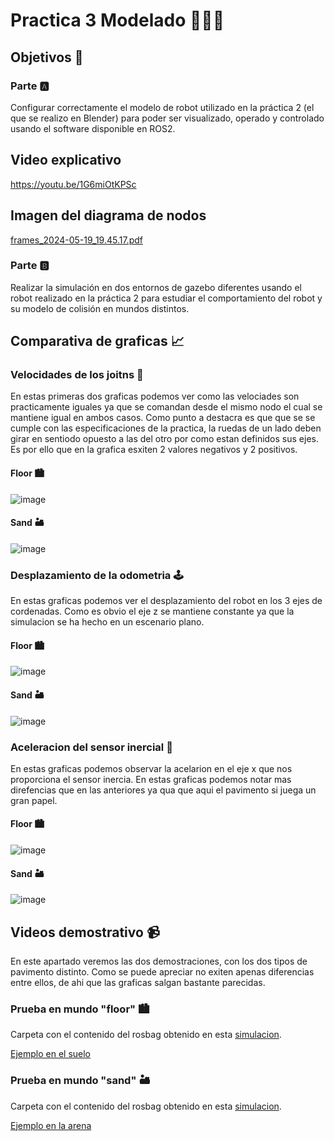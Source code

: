 # Practica 3 Modelado 🧑🏻‍💻​

## Objetivos 🎯​

### Parte 🅰️​
Configurar correctamente el modelo de robot utilizado en la práctica 2 (el que se realizo en Blender) para poder ser visualizado, operado y controlado usando el
software disponible en ROS2.

## Video explicativo

https://youtu.be/1G6miOtKPSc

## Imagen del diagrama de nodos

[frames_2024-05-19_19.45.17.pdf](https://github.com/cescarcena2021/Practica3_Modelado/files/15370417/frames_2024-05-19_19.45.17.pdf)


### Parte 🅱️
Realizar la simulación en dos entornos de gazebo diferentes usando el robot realizado en la práctica 2 para estudiar el comportamiento del robot y su modelo de colisión en
mundos distintos.

## Comparativa de graficas 📈​

### Velocidades de los joitns 🦾​

En estas primeras dos graficas podemos ver como las velociades son practicamente iguales ya que se comandan desde el mismo nodo el cual se mantiene igual en ambos casos. Como punto a destacra es que que se se cumple con las especificaciones de la practica, la ruedas de un lado deben girar en sentiodo opuesto a las del otro por como estan definidos sus ejes. Es por ello que en la grafica esxiten 2 valores negativos y 2 positivos.

#### Floor ​🏙️​
![image](https://github.com/cescarcena2021/Practica3_Modelado/assets/102520602/03d04934-f173-46b3-a504-6250a563a87f)

#### Sand 🏜️​
![image](https://github.com/cescarcena2021/Practica3_Modelado/assets/102520602/95a9bb45-d88d-4181-b486-8405068ec0a5)

### Desplazamiento de la odometria 🕹️​

En estas graficas podemos ver el desplazamiento del robot en los 3 ejes de cordenadas. Como es obvio el eje z se mantiene constante ya que la simulacion se ha hecho en un escenario plano.

#### Floor ​🏙️​
![image](https://github.com/cescarcena2021/Practica3_Modelado/assets/102520602/0d1fea13-f73a-4aca-866c-20a8094ab211)

#### Sand 🏜️​
![image](https://github.com/cescarcena2021/Practica3_Modelado/assets/102520602/73a39fd1-b39a-4214-975a-b48e72e8ee1b)

### Aceleracion del sensor inercial 💨​

En estas graficas podemos observar la acelarion en el eje x que nos proporciona el sensor inercia. En estas graficas podemos notar mas direfencias que en las anteriores ya qua que aqui el pavimento si juega un gran papel.

#### Floor ​🏙️​
![image](https://github.com/cescarcena2021/Practica3_Modelado/assets/102520602/f2cfda48-1b02-4d82-906f-0781dee214ee)

#### Sand 🏜️​
![image](https://github.com/cescarcena2021/Practica3_Modelado/assets/102520602/500a971f-6376-44c3-8c84-ceafe3de216a)

## Videos demostrativo 📹​

En este apartado veremos las dos demostraciones, con los dos tipos de pavimento distinto. Como se puede apreciar no exiten apenas diferencias entre ellos, de ahi que las graficas salgan bastante parecidas.

### Prueba en mundo "floor" ​🏙️​

Carpeta con el contenido del rosbag obtenido en esta [simulacion](https://github.com/cescarcena2021/Practica3_Modelado/tree/main/gwagon_floor).

[Ejemplo en el suelo](https://github.com/cescarcena2021/Practica3_Modelado/assets/102520602/c2b64081-4bb1-4084-ae13-2e4cbb6e8a9f)

### Prueba en mundo "sand" 🏜️​

Carpeta con el contenido del rosbag obtenido en esta [simulacion](https://github.com/cescarcena2021/Practica3_Modelado/tree/main/gwagon_sand).

[Ejemplo en la arena](https://github.com/cescarcena2021/Practica3_Modelado/assets/102520602/769a0915-667f-44dd-8814-491d7d9d832f)



